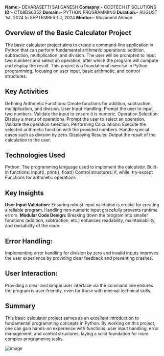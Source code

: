 **Name:-** DEVARASETTI SAI GANESH 
**Comapny:-** CODTECH IT SOLUTIONS 
**ID:-** CT08DS6352 
**Domain:-** PYTHON PROGRAMMING 
**Duration:-** AUGUST 1st, 2024 to SEPTEMBER 1st, 2024 
**Mentor:-**  Muzammil Ahmed

## Overview of the Basic Calculator Project
The basic calculator project aims to create a command-line application in Python that can perform fundamental arithmetic operations: addition, subtraction, multiplication, and division. The user will be prompted to input two numbers and select an operation, after which the program will compute and display the result. This project is a foundational exercise in Python programming, focusing on user input, basic arithmetic, and control structures.

## Key Activities
Defining Arithmetic Functions:
Create functions for addition, subtraction, multiplication, and division.
User Input Handling:
Prompt the user to input two numbers.
Validate the input to ensure it is numeric.
Operation Selection:
Display a menu of operations.
Prompt the user to select an operation.
Validate the operation selection.
Performing Calculations:
Execute the selected arithmetic function with the provided numbers.
Handle special cases such as division by zero.
Displaying Results:
Output the result of the calculation to the user.
## Technologies Used
Python: The programming language used to implement the calculator.
Built-in functions: input(), print(), float()
Control structures: if, while, try-except
Functions for arithmetic operations
## Key Insights
**User Input Validation:**
Ensuring robust input validation is crucial for creating a reliable program. Handling non-numeric input gracefully prevents runtime errors.
**Modular Code Design:**
Breaking down the program into smaller functions (addition, subtraction, etc.) enhances readability, maintainability, and reusability of the code.
## Error Handling:
Implementing error handling for division by zero and invalid inputs improves the user experience by providing clear feedback and preventing crashes.
## User Interaction:
Providing a clear and simple user interface via the command line ensures the program is user-friendly, even for those with minimal technical skills.
## Summary
This basic calculator project serves as an excellent introduction to fundamental programming concepts in Python. By working on this project, one can gain hands-on experience with functions, user input handling, error management, and control structures, laying a solid foundation for more complex programming tasks.

![image](https://github.com/user-attachments/assets/3a7d483b-e8dc-4482-b6f8-c99788f3507d)
